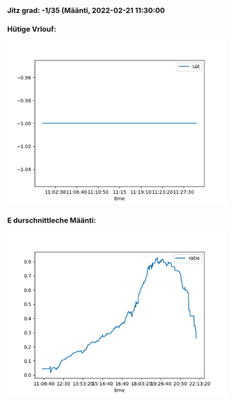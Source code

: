 ### Jitz grad: -1/35 (Määnti, 2022-02-21 11:30:00

### Hütige Vrlouf:
![Graph](Today.png)

### E durschnittleche Määnti:
![Graph](Määnti.png)